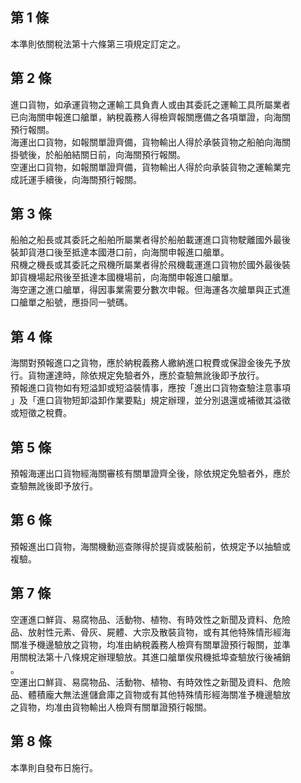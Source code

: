 第 1 條
-------
本準則依關稅法第十六條第三項規定訂定之。

第 2 條
-------
進口貨物，如承運貨物之運輸工具負責人或由其委託之運輸工具所屬業者  
已向海關申報進口艙單，納稅義務人得檢齊報關應備之各項單證，向海關  
預行報關。  
海運出口貨物，如報關單證齊備，貨物輸出人得於承裝貨物之船舶向海關  
掛號後，於船舶結關日前，向海關預行報關。  
空運出口貨物，如報關單證齊備，貨物輸出人得於向承裝貨物之運輸業完  
成託運手續後，向海關預行報關。

第 3 條
-------
船舶之船長或其委託之船舶所屬業者得於船舶載運進口貨物駛離國外最後  
裝卸貨港口後至抵達本國港口前，向海關申報進口艙單。  
飛機之機長或其委託之飛機所屬業者得於飛機載運進口貨物於國外最後裝  
卸貨機場起飛後至抵達本國機場前，向海關申報進口艙單。  
海空運之進口艙單，得因事業需要分數次申報。但海運各次艙單與正式進  
口艙單之船號，應掛同一號碼。

第 4 條
-------
海關對預報進口之貨物，應於納稅義務人繳納進口稅費或保證金後先予放  
行。貨物運達時，除依規定免驗者外，應於查驗無訛後即予放行。  
預報進口貨物如有短溢卸或短溢裝情事，應按「進出口貨物查驗注意事項  
」及「進口貨物短卸溢卸作業要點」規定辦理，並分別退還或補徵其溢徵  
或短徵之稅費。

第 5 條
-------
預報海運出口貨物經海關審核有關單證齊全後，除依規定免驗者外，應於  
查驗無訛後即予放行。

第 6 條
-------
預報進出口貨物，海關機動巡查隊得於提貨或裝船前，依規定予以抽驗或  
複驗。

第 7 條
-------
空運進口鮮貨、易腐物品、活動物、植物、有時效性之新聞及資料、危險  
品、放射性元素、骨灰、屍體、大宗及散裝貨物，或有其他特殊情形經海  
關准予機邊驗放之貨物，均准由納稅義務人檢齊有關單證預行報關，並準  
用關稅法第十八條規定辦理驗放。其進口艙單俟飛機抵埠查驗放行後補銷  
。  
空運出口鮮貨、易腐物品、活動物、植物、有時效性之新聞及資料、危險  
品、體積龐大無法進儲倉庫之貨物或有其他特殊情形經海關准予機邊驗放  
之貨物，均准由貨物輸出人檢齊有關單證預行報關。

第 8 條
-------
本準則自發布日施行。

